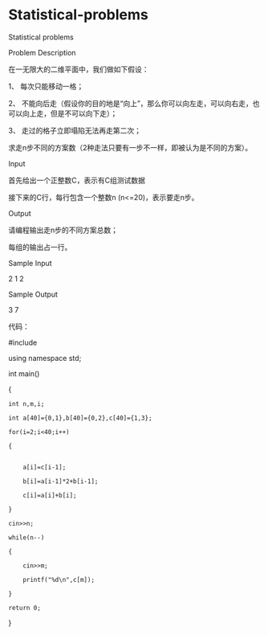 # Statistical-problems

Statistical problems

Problem Description

在一无限大的二维平面中，我们做如下假设：

1、 每次只能移动一格；

2、 不能向后走（假设你的目的地是“向上”，那么你可以向左走，可以向右走，也可以向上走，但是不可以向下走）；

3、 走过的格子立即塌陷无法再走第二次；


求走n步不同的方案数（2种走法只要有一步不一样，即被认为是不同的方案）。

Input

首先给出一个正整数C，表示有C组测试数据

接下来的C行，每行包含一个整数n (n<=20)，表示要走n步。

Output

请编程输出走n步的不同方案总数；

每组的输出占一行。

Sample Input

2 1 2

Sample Output

3 7


代码：

#include<iostream>
  
using namespace std;

int main()

{

    int n,m,i;
    
    int a[40]={0,1},b[40]={0,2},c[40]={1,3};
    
    for(i=2;i<40;i++)
    
    {
    
   
        a[i]=c[i-1];
        
        b[i]=a[i-1]*2+b[i-1];
        
        c[i]=a[i]+b[i];
        
    }
    
    cin>>n;
    
    while(n--)
    
    {
    
        cin>>m;
        
        printf("%d\n",c[m]);
        
    }
    
    return 0;
    
    
}
